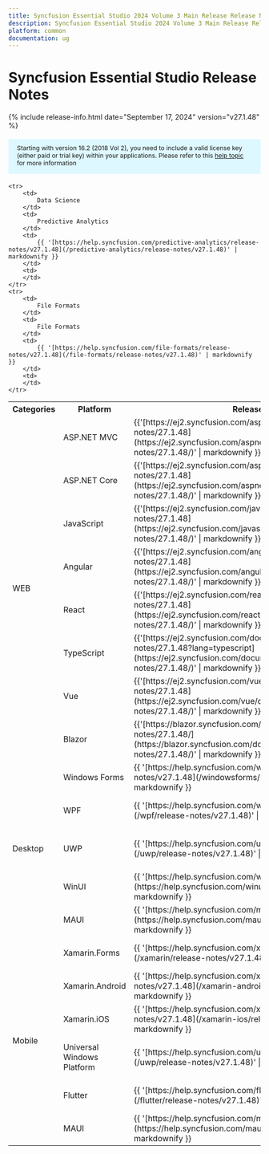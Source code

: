 ```yaml
---
title: Syncfusion Essential Studio 2024 Volume 3 Main Release Release Notes  
description: Syncfusion Essential Studio 2024 Volume 3 Main Release Release Notes  
platform: common
documentation: ug
---
```


# Syncfusion Essential Studio  Release Notes  

{% include release-info.html date="September 17, 2024"   version="v27.1.48" %}

<style>
    #license {
        font-size: .88em !important;
        margin-top: 1.5em;
        margin-bottom: 1.5em;
        background-color: #def8ff;
        padding: 10px 17px 14px;
    }
</style>

<div id="license">
    Starting with version 16.2 (2018 Vol 2), you need to include a valid license key (either paid or trial key) within your applications.
    Please refer to this <a href="/common/essential-studio/licensing/license-key">help topic</a> for more information
</div>



<table>
    <tr>
        <th>
            Categories
        </th>
        <th>
            Platform
        </th>
        <th>
            Release Notes
        </th>
        <th>
            Read Me
        </th>
    </tr>
    <tr>
        <td rowspan="8">
            WEB
        </td>
        <td>
            ASP.NET MVC
        </td>
        <td>
            {{'[https://ej2.syncfusion.com/aspnetmvc/documentation/release-notes/27.1.48](https://ej2.syncfusion.com/aspnetmvc/documentation/release-notes/27.1.48/)' | markdownify }}
        </td>
        <td>
            {{'[http://files2.syncfusion.com/Installs/v27.1.48/ReadMe/web/ASPMVC.html](http://files2.syncfusion.com/Installs/v27.1.48/ReadMe/web/ASPMVC.html)' | markdownify }}
        </td>
    </tr>
    <tr>
        <td>
            ASP.NET Core
        </td>
        <td>
            {{'[https://ej2.syncfusion.com/aspnetcore/documentation/release-notes/27.1.48](https://ej2.syncfusion.com/aspnetcore/documentation/release-notes/27.1.48/)' | markdownify }}
        </td>
        <td>
            {{'[http://files2.syncfusion.com/Installs/v27.1.48/ReadMe/web/ASPNETCORE.html](http://files2.syncfusion.com/Installs/v27.1.48/ReadMe/web/ASPNETCORE.html)' | markdownify }}
        </td>
    </tr>
    <tr>
        <td>
            JavaScript
        </td>
        <td>
            {{'[https://ej2.syncfusion.com/javascript/documentation/release-notes/27.1.48](https://ej2.syncfusion.com/javascript/documentation/release-notes/27.1.48/)' | markdownify }}
        </td>
        <td>
            {{'[http://files2.syncfusion.com/Installs/v27.1.48/ReadMe/web/JavaScript.html](http://files2.syncfusion.com/Installs/v27.1.48/ReadMe/web/JavaScript.html)' | markdownify }}
        </td>
    </tr>
    <tr>
        <td>
            Angular
        </td>
        <td>
            {{'[https://ej2.syncfusion.com/angular/documentation/release-notes/27.1.48](https://ej2.syncfusion.com/angular/documentation/release-notes/27.1.48/)' | markdownify }}
        </td>
        <td>
            {{'[http://files2.syncfusion.com/Installs/v27.1.48/ReadMe/web/Angular.html](http://files2.syncfusion.com/Installs/v27.1.48/ReadMe/web/Angular.html)' | markdownify }}
        </td>
    </tr>
    <tr>
        <td>
            React
        </td>
        <td>
            {{'[https://ej2.syncfusion.com/react/documentation/release-notes/27.1.48](https://ej2.syncfusion.com/react/documentation/release-notes/27.1.48/)' | markdownify }}
        </td>
        <td>
            {{'[http://files2.syncfusion.com/Installs/v27.1.48/ReadMe/web/React.html](http://files2.syncfusion.com/Installs/v27.1.48/ReadMe/web/React.html)' | markdownify }}
        </td>
    </tr>
    <tr>
        <td>
            TypeScript
        </td>
        <td>
            {{'[https://ej2.syncfusion.com/documentation/release-notes/27.1.48?lang=typescript](https://ej2.syncfusion.com/documentation/release-notes/27.1.48/)' | markdownify }}
        </td>
        <td>
            {{'[http://files2.syncfusion.com/Installs/v27.1.48/ReadMe/web/TypeScript.html](http://files2.syncfusion.com/Installs/v27.1.48/ReadMe/web/TypeScript.html)' | markdownify }}
        </td>
    </tr>
    <tr>
        <td>
            Vue
        </td>
        <td>
            {{'[https://ej2.syncfusion.com/vue/documentation/release-notes/27.1.48](https://ej2.syncfusion.com/vue/documentation/release-notes/27.1.48/)' | markdownify }}
        </td>
        <td>
            {{'[http://files2.syncfusion.com/Installs/v27.1.48/ReadMe/web/Vue.html](http://files2.syncfusion.com/Installs/v27.1.48/ReadMe/web/Vue.html)' | markdownify }}
        </td>
    </tr>
    <tr>
        <td>
            Blazor
        </td>
        <td>
            {{'[https://blazor.syncfusion.com/documentation/release-notes/27.1.48/](https://blazor.syncfusion.com/documentation/release-notes/27.1.48/)' | markdownify }}
        </td>
        <td>
            {{'[http://files2.syncfusion.com/Installs/v27.1.48/ReadMe/web/Blazor.html](http://files2.syncfusion.com/Installs/v27.1.48/ReadMe/web/Blazor.html)' | markdownify }}
        </td>
    </tr>
    <tr>
        <td rowspan="5">
            Desktop
        </td>
        <td>
            Windows Forms
        </td>
        <td>
            {{ '[https://help.syncfusion.com/windowsforms/release-notes/v27.1.48](/windowsforms/release-notes/v27.1.48)' | markdownify }}
        </td>
        <td>
            {{ '[http://files2.syncfusion.com/Installs/v27.1.48/ReadMe/WindowsForms.html](http://files2.syncfusion.com/Installs/v27.1.48/ReadMe/WindowsForms.html)' | markdownify }}
        </td>
    </tr>
    <tr>
        <td>
            WPF
        </td>
        <td>
            {{ '[https://help.syncfusion.com/wpf/release-notes/v27.1.48](/wpf/release-notes/v27.1.48)' | markdownify }}
        </td>
        <td>
            {{ '[http://files2.syncfusion.com/Installs/v27.1.48/ReadMe/WPF.html](http://files2.syncfusion.com/Installs/v27.1.48/ReadMe/WPF.html)' | markdownify }}
        </td>
    </tr>
    <tr>
        <td>
            UWP
        </td>
        <td>
            {{ '[https://help.syncfusion.com/uwp/release-notes/v27.1.48](/uwp/release-notes/v27.1.48)' | markdownify }}
        </td>
        <td>
            {{ '[http://files2.syncfusion.com/Installs/v27.1.48/ReadMe/UniversalWindows.html](http://files2.syncfusion.com/Installs/v27.1.48/ReadMe/UniversalWindows.html)' | markdownify }}
        </td>
    </tr>
    <tr>
        <td>
            WinUI
        </td>
        <td>
            {{ '[https://help.syncfusion.com/winui/release-notes/v27.1.48](https://help.syncfusion.com/winui/release-notes/v27.1.48)' | markdownify }}
        </td>
        <td>
            {{ '[http://files2.syncfusion.com/Installs/v27.1.48/ReadMe/WinUI.html](http://files2.syncfusion.com/Installs/v27.1.48/ReadMe/WinUI.html)' | markdownify }}
        </td>
    </tr>
    <tr>
        <td>
            MAUI
        </td>
        <td>
            {{ '[https://help.syncfusion.com/maui/release-notes/v27.1.48](https://help.syncfusion.com/maui/release-notes/v27.1.48)' | markdownify }}
        </td>
        <td>
            {{ '[http://files2.syncfusion.com/Installs/v27.1.48/ReadMe/.NETMAUI.html](http://files2.syncfusion.com/Installs/v27.1.48/ReadMe/.NETMAUI.html)' | markdownify }}
        </td>
    </tr>
    <tr>
        <td rowspan="6">
            Mobile
        </td>
        <td>
            Xamarin.Forms
        </td>
        <td>
            {{ '[https://help.syncfusion.com/xamarin/release-notes/v27.1.48](/xamarin/release-notes/v27.1.48)' | markdownify }}
        </td>
        <td>
            {{ '[http://files2.syncfusion.com/Installs/v27.1.48/ReadMe/Xamarin_Forms.html](http://files2.syncfusion.com/Installs/v27.1.48/ReadMe/Xamarin_Forms.html)' | markdownify }}
        </td>
    </tr>
    <tr>
        <td>
            Xamarin.Android
        </td>
        <td>
            {{ '[https://help.syncfusion.com/xamarin-android/release-notes/v27.1.48](/xamarin-android/release-notes/v27.1.48)' | markdownify }}
        </td>
        <td>
            {{ '[http://files2.syncfusion.com/Installs/v27.1.48/ReadMe/Xamarin_Forms.html](http://files2.syncfusion.com/Installs/v27.1.48/ReadMe/Xamarin_Forms.html)' | markdownify }}
        </td>
    </tr>
    <tr>
        <td>
            Xamarin.iOS
        </td>
        <td>
            {{ '[https://help.syncfusion.com/xamarin-ios/release-notes/v27.1.48](/xamarin-ios/release-notes/v27.1.48)' | markdownify }}
        </td>
        <td>
            {{ '[http://files2.syncfusion.com/Installs/v27.1.48/ReadMe/Xamarin_Forms.html](http://files2.syncfusion.com/Installs/v27.1.48/ReadMe/Xamarin_Forms.html)' | markdownify }}
        </td>
    </tr>
    <tr>
        <td>
            Universal Windows Platform
        </td>
        <td>
            {{ '[https://help.syncfusion.com/uwp/release-notes/v27.1.48](/uwp/release-notes/v27.1.48)' | markdownify }}
        </td>
        <td>
            {{ '[http://files2.syncfusion.com/Installs/v27.1.48/ReadMe/UniversalWindows.html](http://files2.syncfusion.com/Installs/v27.1.48/ReadMe/UniversalWindows.html)' | markdownify }}
        </td>
    </tr>
    <tr>
        <td>
            Flutter
        </td>
        <td>
            {{ '[https://help.syncfusion.com/flutter/release-notes/v27.1.48](/flutter/release-notes/v27.1.48)' | markdownify }}
        </td>
        <td>
            {{ '[http://files2.syncfusion.com/Installs/v27.1.48/ReadMe/Flutter.html](http://files2.syncfusion.com/Installs/v27.1.48/ReadMe/Flutter.html)' | markdownify }}
        </td>
    </tr>
    <tr>
        <td>
            MAUI
        </td>
        <td>
            {{ '[https://help.syncfusion.com/maui/release-notes/v27.1.48](https://help.syncfusion.com/maui/release-notes/v27.1.48)' | markdownify }}
        </td>
        <td>
            {{ '[http://files2.syncfusion.com/Installs/v27.1.48/ReadMe/.NETMAUI.html](http://files2.syncfusion.com/Installs/v27.1.48/ReadMe/.NETMAUI.html)' | markdownify }}
        </td>
    </tr>



    <tr>
        <td>
            Data Science
        </td>
        <td>
            Predictive Analytics
        </td>
        <td>
            {{ '[https://help.syncfusion.com/predictive-analytics/release-notes/v27.1.48](/predictive-analytics/release-notes/v27.1.48)' | markdownify }}
        </td>
        <td>
        </td>
    </tr>
    <tr>
        <td>
            File Formats
        </td>
        <td>
            File Formats
        </td>
        <td>
            {{ '[https://help.syncfusion.com/file-formats/release-notes/v27.1.48](/file-formats/release-notes/v27.1.48)' | markdownify }}
        </td>
        <td>
        </td>
    </tr>
</table>